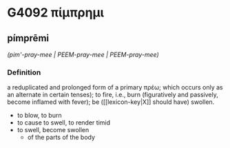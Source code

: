# G4092 πίμπρημι

## pímprēmi

_(pim'-pray-mee | PEEM-pray-mee | PEEM-pray-mee)_

### Definition

a reduplicated and prolonged form of a primary πρέω; which occurs only as an alternate in certain tenses); to fire, i.e., burn (figuratively and passively, become inflamed with fever); be ([[lexicon-key|X]] should have) swollen.

- to blow, to burn
- to cause to swell, to render timid
- to swell, become swollen
  - of the parts of the body

